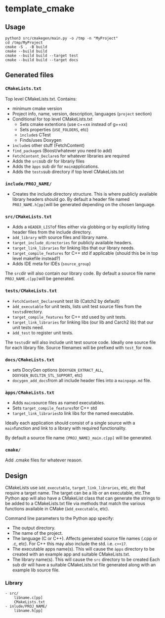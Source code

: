 # template_cmake

## Usage

    python3 src/cmakegen/main.py -o /tmp -n "MyProject"
    cd /tmp/MyProject
    cmake -S . -B build
    cmake --build build
    cmake --build build --target test
    cmake --build build --target docs

## Generated files

### `CMakeLists.txt`

Top level CMakeLists.txt. Contains:

* minimum cmake version
* Project info, name, version, description, languages (`project` section)
* Conditional for top level CMakeLists.txt
    * Sets cmake extentions (use c++xx instead of g++xx)
    * Sets properties (`USE_FOLDERS`, etc)
    * `ìnclude`s CTest
    * Finds/uses Doxygen
* `ìnclude`s other stuff (FetchContent)
* `find_package`s (Boost/whatever you need to add)
* `FetchContent_Declare`s for whatever libraries are required
* Adds the `src`sub dir for librariy files
* Adds the `àpps` sub dir for `main`applications.
* Adds the `tests`sub directory if top level CMakeLists.txt

### `include/PROJ_NAME/`

* Creates the include directory structure. This is where publicly available library headers should go. By default a header file named `PROJ_NAME.h[pp]`will be generated depending on the chosen language.

### `src/CMakeLists.txt`

* Adds a `HEADER_LIST`of files either via globbing or by explicitly listing header files from the ìnclude directory.
* `àdd_library` with source files and library name.
* `target_include_directories` for publicly available headers.
* `target_link_libraries` for linking libs that our library needs.
* `target_compile_features` for C++ std if applicable (should this be in top level makefile instead?)
* Adds IDE meta for IDEs (`source_group`)

The `src`dir will also contain our library code. By default a source file name `PROJ_NAME.c[pp]`will be generated.

### `tests/CMakeLists.txt`

* `FetchContent_Declare`unit test lib (Catch2 by default)
* `àdd_executable` for unit tests, lists unit test source files from the `tests`directory.
* `target_compile_features` for C++ std used by unit tests.
* `target_link_libraries` for linking libs (our lib and Carch2 lib) that our unit tests need.
* `àdd_test` to register unit tests.

The `tests`dir will also include unit test source code. Ideally one source file for each library file. Source filenames will be prefixed with `test_`for now.

### `docs/CMakeLists.txt`

* sets DocyGen options (`DOXYGEN_EXTRACT_ALL`, `DOXYGEN_BUILTIN_STL_SUPPORT`, etc)
* `docygen_add_docs`from all include header files into a `mainpage.md` file.

### `àpps/CMakeLists.txt`

* Adds `main`source files as named executables.
* Sets `target_compile_features`for C++ std
* `target_link_libraries`to link libs for the named executable.

Ideally each application should consist of a single source with a `main`function and link to a library with required functionality.

By default a source file name `{PROJ_NAME}_main.c[pp]` will be generated.

### `cmake/`

Add .cmake files for whatever reason.


## Design

CMakeLists use `àdd_executable`, `target_link_libraries`, etc, etc that require a target name. The target can be a lib or an executable, etc.The Python app will also have a CMakeList class that can generate the strings to be added to a CMakeLists.txt file via methods that match the various functions available in CMake (`àdd_executable`, etc).

Command line parameters to the Python app specify:

* The output directory.
* The name of the project.
* The language (C or C++). Affects generated source file names (.cpp or .c, etc). For C++ this may also include the std. i.e. `c++17`.
* The executable apps name(s). This will cause the `àpps` directory to be created with an example app and suitable CMakeLists.txt.
* The library name(s). This will cause the `src` directory to be created Each sub dir will have a suitable CMakeLists.txt file generated along with an example lib source file.

### Library

    - src/
        libname.c[pp]
        CMakeLists.txt
    - inlude/PROJ_NAME/
        libname.h[pp]




